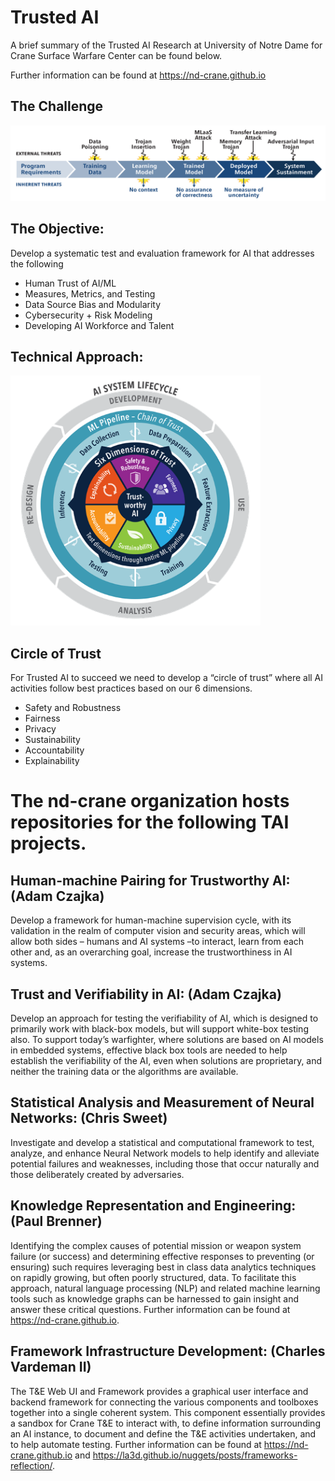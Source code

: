 # Trusted AI
A brief summary of the Trusted AI Research at University of Notre Dame for Crane Surface Warfare Center can be found below.

Further information can be found at https://nd-crane.github.io

## The Challenge
<img src="./profile/images/attack.png" alt="drawing" width="800"/>

## The Objective: 
Develop a systematic test and evaluation framework for AI that addresses the following
* Human Trust of AI/ML
* Measures, Metrics, and Testing
* Data Source Bias and Modularity
* Cybersecurity + Risk Modeling
* Developing AI Workforce and Talent

## Technical Approach:
<img src="./profile/images/circle.png" alt="drawing" width="400"/>

## Circle of Trust
For Trusted AI to succeed we need to develop a “circle of trust” where all AI activities follow best practices based on our 6 dimensions.
* Safety and Robustness
* Fairness
* Privacy
* Sustainability
* Accountability
* Explainability

# The nd-crane organization hosts repositories for the following TAI projects.

## Human-machine Pairing for Trustworthy AI: (Adam Czajka)
Develop a framework for human-machine supervision cycle, with its validation in the realm of computer vision and security areas, which will allow both sides – humans and AI systems –to interact, learn from each other and, as an overarching goal, increase the trustworthiness in AI systems.

## Trust and Verifiability in AI: (Adam Czajka)
Develop an approach for testing the verifiability of AI, which is designed to primarily work with black-box models, but will support white-box testing also. To support today’s warfighter, where solutions are based on AI models in embedded systems, effective black box tools are needed to help establish the verifiability of the AI, even when solutions are proprietary, and neither the training data or the algorithms are available.

## Statistical Analysis and Measurement of Neural Networks: (Chris Sweet)
Investigate and develop a statistical and computational framework to test, analyze, and enhance Neural Network models to help identify and alleviate potential failures and weaknesses, including those that occur naturally and those deliberately created by adversaries. 

## Knowledge Representation and Engineering: (Paul Brenner)

Identifying the complex causes of potential mission or weapon system failure (or success) and determining effective responses to preventing (or ensuring) such requires leveraging best in class data analytics techniques on rapidly growing, but often poorly structured, data. To facilitate this approach, natural language processing (NLP) and related machine learning tools such as knowledge graphs can be harnessed to gain insight and answer these critical questions. Further information can be found at https://nd-crane.github.io.       

## Framework Infrastructure Development: (Charles Vardeman II)
The T&E Web UI and Framework provides a graphical user interface and backend framework for connecting the various components and toolboxes together into a single coherent system.  This component essentially provides a sandbox for Crane T&E to interact with, to define information surrounding an AI instance, to document and define the T&E activities undertaken, and to help automate testing. Further information can be found at https://nd-crane.github.io and https://la3d.github.io/nuggets/posts/frameworks-reflection/.

